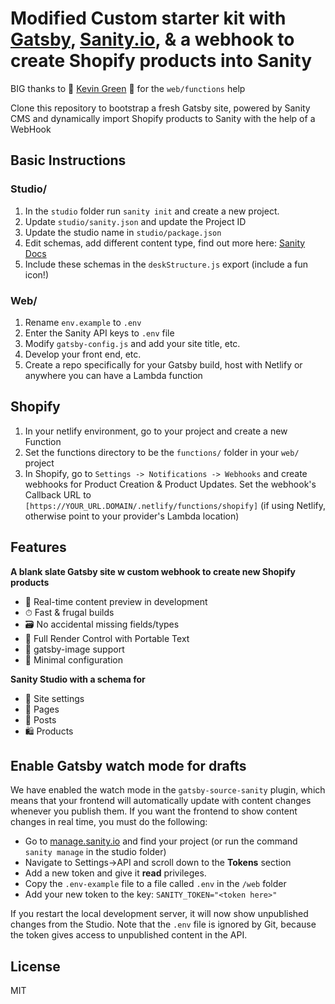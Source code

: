 # Modified Custom starter kit with [Gatsby](https://www.gatsbyjs.org/), [Sanity.io](https://www.sanity.io), & a webhook to create Shopify products into Sanity

BIG thanks to 🍝  [Kevin Green](https://github.com/iamkevingreen) 🍝 for the `web/functions` help

Clone this repository to bootstrap a fresh Gatsby site, powered by Sanity CMS and dynamically import Shopify products to Sanity with the help of a WebHook

## Basic Instructions

### Studio/
1. In the `studio` folder run `sanity init` and create a new project.
2. Update `studio/sanity.json` and update the Project ID
3. Update the studio name in `studio/package.json`
3. Edit schemas, add different content type, find out more here: [Sanity Docs](https://www.sanity.io/docs/sanity-studio)
4. Include these schemas in the `deskStructure.js` export (include a fun icon!)

### Web/
1. Rename `env.example` to `.env`
2. Enter the Sanity API keys to `.env` file
3. Modify `gatsby-config.js` and add your site title, etc.
3. Develop your front end, etc.
4. Create a repo specifically for your Gatsby build, host with Netlify or anywhere you can have a Lambda function

## Shopify 

1. In your netlify environment, go to your project and create a new Function
2. Set the functions directory to be the `functions/` folder in your `web/` project
3. In Shopify, go to `Settings -> Notifications -> Webhooks` and create webhooks for Product Creation & Product Updates. Set the webhook's Callback URL to `[https://YOUR_URL.DOMAIN/.netlify/functions/shopify]` (if using Netlify, otherwise point to your provider's Lambda location)

## Features

**A blank slate Gatsby site w custom webhook to create new Shopify products**
  * 📡 Real-time content preview in development
  * ⏱ Fast & frugal builds
  * 🗃 No accidental missing fields/types
  * 🧰 Full Render Control with Portable Text
  * 📸 gatsby-image support
  * 🔧 Minimal configuration

**Sanity Studio with a schema for**
  * 🏢 Site settings
  * 📃 Pages
  * 📰 Posts
  * 🛍 Products


## Enable Gatsby watch mode for drafts

We have enabled the watch mode in the `gatsby-source-sanity` plugin, which means that your frontend will automatically update with content changes whenever you publish them. If you want the frontend to show content changes in real time, you must do the following:

* Go to [manage.sanity.io](https://manage.sanity.io) and find your project (or run the command `sanity manage` in the studio folder)
* Navigate to Settings->API and scroll down to the **Tokens** section
* Add a new token and give it **read** privileges.
* Copy the `.env-example` file to a file called `.env` in the `/web` folder
* Add your new token to the key: `SANITY_TOKEN="<token here>"`

If you restart the local development server, it will now show unpublished changes from the Studio. Note that the `.env` file is ignored by Git, because the token gives access to unpublished content in the API.

## License

MIT
